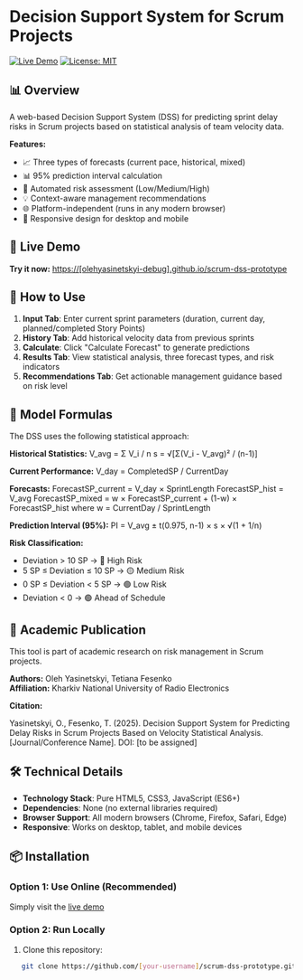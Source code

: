 # Decision Support System for Scrum Projects

[![Live Demo](https://img.shields.io/badge/demo-live-success)](https://[your-username].github.io/scrum-dss-prototype)
[![License: MIT](https://img.shields.io/badge/License-MIT-blue.svg)](https://opensource.org/licenses/MIT)

## 📊 Overview

A web-based Decision Support System (DSS) for predicting sprint delay risks in Scrum projects based on statistical analysis of team velocity data.

**Features:**
- 📈 Three types of forecasts (current pace, historical, mixed)
- 📊 95% prediction interval calculation
- 🚦 Automated risk assessment (Low/Medium/High)
- 💡 Context-aware management recommendations
- 🌐 Platform-independent (runs in any modern browser)
- 📱 Responsive design for desktop and mobile

## 🚀 Live Demo

**Try it now:** [https://[olehyasinetskyi-debug].github.io/scrum-dss-prototype](https://[your-username].github.io/scrum-dss-prototype)

## 📖 How to Use

1. **Input Tab**: Enter current sprint parameters (duration, current day, planned/completed Story Points)
2. **History Tab**: Add historical velocity data from previous sprints
3. **Calculate**: Click "Calculate Forecast" to generate predictions
4. **Results Tab**: View statistical analysis, three forecast types, and risk indicators
5. **Recommendations Tab**: Get actionable management guidance based on risk level

## 🧮 Model Formulas

The DSS uses the following statistical approach:

**Historical Statistics:**
V_avg = Σ V_i / n
s = √[Σ(V_i - V_avg)² / (n-1)]

**Current Performance:**
V_day = CompletedSP / CurrentDay

**Forecasts:**
ForecastSP_current = V_day × SprintLength
ForecastSP_hist = V_avg
ForecastSP_mixed = w × ForecastSP_current + (1-w) × ForecastSP_hist
where w = CurrentDay / SprintLength

**Prediction Interval (95%):**
PI = V_avg ± t(0.975, n-1) × s × √(1 + 1/n)

**Risk Classification:**
- Deviation > 10 SP → 🔴 High Risk
- 5 SP ≤ Deviation ≤ 10 SP → 🟡 Medium Risk
- 0 SP ≤ Deviation < 5 SP → 🟢 Low Risk
- Deviation < 0 → 🟢 Ahead of Schedule

## 📄 Academic Publication

This tool is part of academic research on risk management in Scrum projects.

**Authors:** Oleh Yasinetskyi, Tetiana Fesenko  
**Affiliation:** Kharkiv National University of Radio Electronics

**Citation:**

Yasinetskyi, O., Fesenko, T. (2025). Decision Support System for Predicting
Delay Risks in Scrum Projects Based on Velocity Statistical Analysis.
[Journal/Conference Name]. DOI: [to be assigned]

## 🛠️ Technical Details

- **Technology Stack**: Pure HTML5, CSS3, JavaScript (ES6+)
- **Dependencies**: None (no external libraries required)
- **Browser Support**: All modern browsers (Chrome, Firefox, Safari, Edge)
- **Responsive**: Works on desktop, tablet, and mobile devices

## 📦 Installation

### Option 1: Use Online (Recommended)
Simply visit the [live demo](https://[your-username].github.io/scrum-dss-prototype)

### Option 2: Run Locally
1. Clone this repository:
```bash
   git clone https://github.com/[your-username]/scrum-dss-prototype.git
